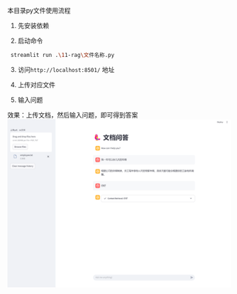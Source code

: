 本目录py文件使用流程

1. 先安装依赖

2. 启动命令
```bash
 streamlit run .\11-rag\文件名称.py
```

3. 访问`http://localhost:8501/` 地址


4. 上传对应文件

5. 输入问题

效果：上传文档，然后输入问题，即可得到答案
![img.png](img.png)